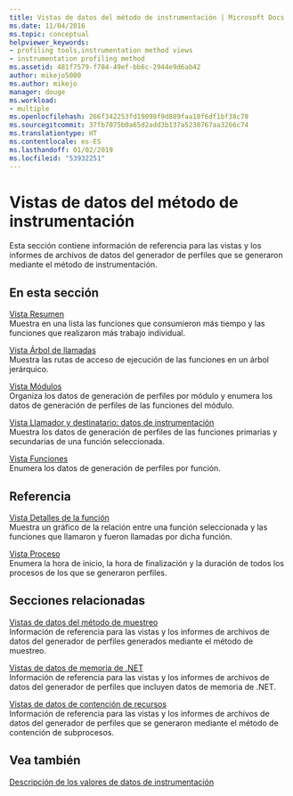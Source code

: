 ```yaml
---
title: Vistas de datos del método de instrumentación | Microsoft Docs
ms.date: 11/04/2016
ms.topic: conceptual
helpviewer_keywords:
- profiling tools,instrumentation method views
- instrumentation profiling method
ms.assetid: 481f7579-f784-49ef-bb6c-2944e9d6ab42
author: mikejo5000
ms.author: mikejo
manager: douge
ms.workload:
- multiple
ms.openlocfilehash: 266f342253fd19098f9d889faa10f6df1bf38c78
ms.sourcegitcommit: 37fb7075b0a65d2add3b137a5230767aa3266c74
ms.translationtype: HT
ms.contentlocale: es-ES
ms.lasthandoff: 01/02/2019
ms.locfileid: "53932251"
---
```

# <a name="instrumentation-method-data-views"></a>Vistas de datos del método de instrumentación
Esta sección contiene información de referencia para las vistas y los informes de archivos de datos del generador de perfiles que se generaron mediante el método de instrumentación.  
  
## <a name="in-this-section"></a>En esta sección  
 [Vista Resumen](../profiling/summary-view-instrumentation-data.md)  
 Muestra en una lista las funciones que consumieron más tiempo y las funciones que realizaron más trabajo individual.  
  
 [Vista Árbol de llamadas](../profiling/call-tree-view-instrumentation-data.md)  
 Muestra las rutas de acceso de ejecución de las funciones en un árbol jerárquico.  
  
 [Vista Módulos](../profiling/modules-view-instrumentation-data.md)  
 Organiza los datos de generación de perfiles por módulo y enumera los datos de generación de perfiles de las funciones del módulo.  
  
 [Vista Llamador y destinatario: datos de instrumentación](../profiling/caller-callee-view-instrumentation-data.md)  
 Muestra los datos de generación de perfiles de las funciones primarias y secundarias de una función seleccionada.  
  
 [Vista Funciones](../profiling/functions-view-instrumentation-data.md)  
 Enumera los datos de generación de perfiles por función.  
  
## <a name="reference"></a>Referencia  
 [Vista Detalles de la función](../profiling/function-details-view.md)  
 Muestra un gráfico de la relación entre una función seleccionada y las funciones que llamaron y fueron llamadas por dicha función.  
  
 [Vista Proceso](../profiling/process-view.md)  
 Enumera la hora de inicio, la hora de finalización y la duración de todos los procesos de los que se generaron perfiles.  
  
## <a name="related-sections"></a>Secciones relacionadas  
 [Vistas de datos del método de muestreo](../profiling/profiler-sampling-method-data-views.md)  
 Información de referencia para las vistas y los informes de archivos de datos del generador de perfiles generados mediante el método de muestreo.  
  
 [Vistas de datos de memoria de .NET](../profiling/dotnet-memory-data-views.md)  
 Información de referencia para las vistas y los informes de archivos de datos del generador de perfiles que incluyen datos de memoria de .NET.  
  
 [Vistas de datos de contención de recursos](../profiling/resource-contention-data-views.md)  
 Información de referencia para las vistas y los informes de archivos de datos del generador de perfiles que se generaron mediante el método de contención de subprocesos.  
  
## <a name="see-also"></a>Vea también  
 [Descripción de los valores de datos de instrumentación](../profiling/understanding-instrumentation-data-values.md)